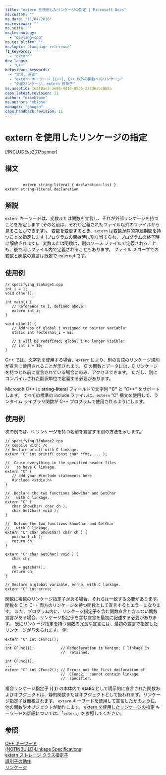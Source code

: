 ```yaml
---
title: "extern を使用したリンケージの指定 | Microsoft Docs"
ms.custom: ""
ms.date: "11/04/2016"
ms.reviewer: ""
ms.suite: ""
ms.technology: 
  - "devlang-cpp"
ms.tgt_pltfrm: ""
ms.topic: "language-reference"
f1_keywords: 
  - "extern"
dev_langs: 
  - "C++"
helpviewer_keywords: 
  - "宣言, 外部"
  - "extern キーワード [C++], C++ 以外の関数へのリンケージ"
  - "外部リンケージ, extern 修飾子"
ms.assetid: 1e2f0ae3-ae98-4410-85b5-222d6abc865a
caps.latest.revision: 11
author: "mikeblome"
ms.author: "mblome"
manager: "ghogen"
caps.handback.revision: 11
---
```

# extern を使用したリンケージの指定
[!INCLUDE[vs2017banner](../assembler/inline/includes/vs2017banner.md)]

## 構文  
  
```  
  
        extern string-literal { declaration-list }  
extern string-literal declaration  
```  
  
## 解説  
 `extern` キーワードは、変数または関数を宣言し、それが外部リンケージを持つことを指定します \(その名前は、それが定義されたファイル以外のファイルから見ることができます\)。  変数を変更するとき、`extern` は変数が静的存続期間を持つことを指定します \(プログラムの開始時に割り当てられ、プログラムの終了時に解放されます\)。  変数または関数は、別のソース ファイルで定義されることも、後で同じファイル内で定義されることもあります。  ファイル スコープでの変数と関数の宣言は既定で external です。  
  
## 使用例  
  
```  
// specifying_linkage1.cpp  
int i = 1;  
void other();  
  
int main() {  
   // Reference to i, defined above:  
   extern int i;  
}  
  
void other() {  
   // Address of global i assigned to pointer variable:  
   static int *external_i = &i;  
  
   // i will be redefined; global i no longer visible:  
   // int i = 16;  
}  
```  
  
 C\+\+ では、文字列を使用する場合、`extern` により、別の言語のリンケージ規則が宣言に使用されることが示されます。  C の関数とデータには、C リンケージを持つと以前に宣言されている場合にのみ、アクセスできます。  ただし、別にコンパイルされた翻訳単位で定義する必要があります。  
  
 Microsoft C\+\+ は **string\-literal** フィールドで文字列 **"C"** と *"C\+\+"* をサポートします。  すべての標準の include ファイルは、`extern` "C" 構文を使用して、ランタイム ライブラリ関数が C\+\+ プログラムで使用されるようにします。  
  
## 使用例  
 次の例では、C リンケージを持つ名前を宣言する別の方法を示します。  
  
```  
// specifying_linkage2.cpp  
// compile with: /c  
// Declare printf with C linkage.  
extern "C" int printf( const char *fmt, ... );  
  
//  Cause everything in the specified header files  
//   to have C linkage.  
extern "C" {  
   // add your #include statements here  
   #include <stdio.h>  
}  
  
//  Declare the two functions ShowChar and GetChar  
//   with C linkage.  
extern "C" {  
   char ShowChar( char ch );  
   char GetChar( void );  
}  
  
//  Define the two functions ShowChar and GetChar  
//   with C linkage.  
extern "C" char ShowChar( char ch ) {  
   putchar( ch );  
   return ch;  
}  
  
extern "C" char GetChar( void ) {  
   char ch;  
  
   ch = getchar();  
   return ch;  
}  
  
// Declare a global variable, errno, with C linkage.  
extern "C" int errno;  
```  
  
 関数に複数のリンケージ指定子がある場合、それらは一致する必要があります。関数を C と C\+\+ 両方のリンケージを持つ関数として宣言するとエラーになります。  また、プログラム内に、リンケージ指定子を含む関数宣言と含まない関数宣言がある場合、リンケージ指定子を含む宣言を最初に記述する必要があります。  既にリンケージ指定を持つ関数の冗長な宣言には、最初の宣言で指定したリンケージが与えられます。  例:  
  
```  
extern "C" int CFunc1();  
...  
int CFunc1();            // Redeclaration is benign; C linkage is  
                         //  retained.  
  
int CFunc2();  
...  
extern "C" int CFunc2(); // Error: not the first declaration of  
                         //  CFunc2;  cannot contain linkage  
                         //  specifier.  
```  
  
 複合リンケージ指定子 \(**{ }**\) の本体内で **static** として明示的に宣言された関数およびオブジェクトは、静的関数またはオブジェクトとして扱われます。リンケージ指定子は無視されます。  `extern` キーワードを使用して宣言したかのように、他の関数やオブジェクトが動作します。  [extern を使用したリンケージの指定](../cpp/using-extern-to-specify-linkage.md) キーワードの詳細については、「`extern`」を参照してください。  
  
## 参照  
 [C\+\+ キーワード](../cpp/keywords-cpp.md)   
 [\(NOTINBUILD\)Linkage Specifications](http://msdn.microsoft.com/ja-jp/d2b0cff1-7798-4c38-9ac8-61c3bfe2bfb9)   
 [extern ストレージ クラス指定子](../c-language/extern-storage-class-specifier.md)   
 [識別子の動作](../c-language/behavior-of-identifiers.md)   
 [リンケージ](../c-language/linkage.md)